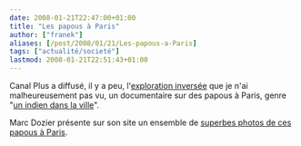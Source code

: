 ```yaml
---
date: 2008-01-21T22:47:00+01:00
title: "Les papous à Paris"
author: ["franek"]
aliases: [/post/2008/01/21/Les-papous-a-Paris]
tags: ["actualité/societé"]
lastmod: 2008-01-21T22:51:43+01:00
---
```

Canal Plus a diffusé, il y a peu, l'[exploration inversée](http://www.canalplus.fr/c-infos-documentaires/pid2186-c-exploration-inversee.html) que je n'ai malheureusement pas vu, un documentaire sur des papous à Paris, genre "[un indien dans la ville](http://www.allocine.fr/film/fichefilm_gen_cfilm=11027.html)".

Marc Dozier présente sur son site un ensemble de [superbes photos de ces papous à Paris](http://www.marcdozier.com/).
